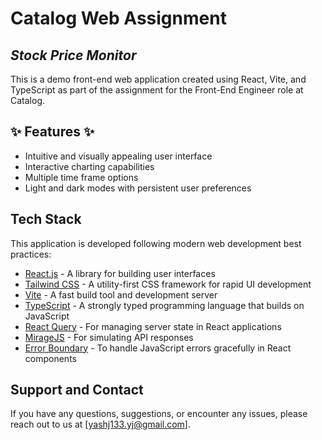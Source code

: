 # Catalog Web Assignment

## _Stock Price Monitor_

This is a demo front-end web application created using React, Vite, and TypeScript as part of the assignment for the Front-End Engineer role at Catalog.

## ✨ Features ✨

- Intuitive and visually appealing user interface
- Interactive charting capabilities
- Multiple time frame options
- Light and dark modes with persistent user preferences

## Tech Stack

This application is developed following modern web development best practices:

- [React.js](https://reactjs.org/) - A library for building user interfaces
- [Tailwind CSS](https://tailwindcss.com/) - A utility-first CSS framework for rapid UI development
- [Vite](https://vitejs.dev/) - A fast build tool and development server
- [TypeScript](https://www.typescriptlang.org/) - A strongly typed programming language that builds on JavaScript
- [React Query](https://react-query.tanstack.com/) - For managing server state in React applications
- [MirageJS](https://miragejs.com/) - For simulating API responses
- [Error Boundary](https://reactjs.org/docs/error-boundaries.html) - To handle JavaScript errors gracefully in React components

## Support and Contact

If you have any questions, suggestions, or encounter any issues, please reach out to us at [yashj133.yj@gmail.com].
